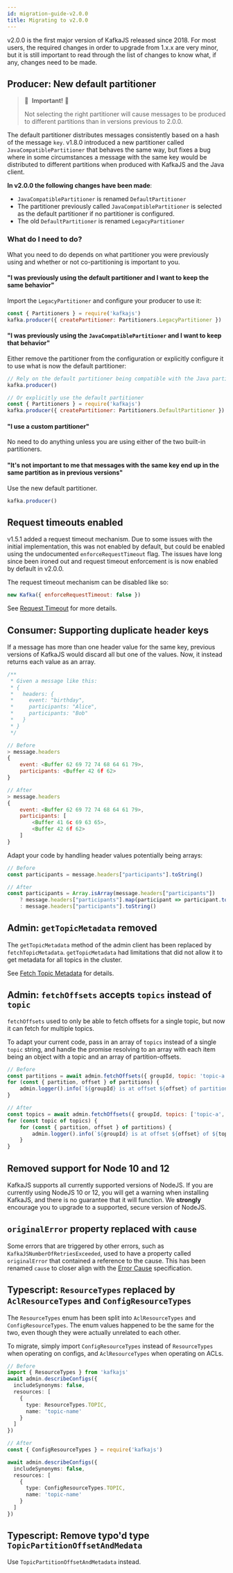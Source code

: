 ```yaml
---
id: migration-guide-v2.0.0
title: Migrating to v2.0.0
---
```


v2.0.0 is the first major version of KafkaJS released since 2018. For most users, the required changes in order to upgrade from 1.x.x are very minor, but it is still important to read through the list of changes to know what, if any, changes need to be made.

## Producer: New default partitioner

> 🚨&nbsp; **Important!** 🚨
> 
> Not selecting the right partitioner will cause messages to be produced to different partitions than in versions previous to 2.0.0.

The default partitioner distributes messages consistently based on a hash of the message `key`. v1.8.0 introduced a new partitioner called `JavaCompatiblePartitioner` that behaves the same way, but fixes a bug where in some circumstances a message with the same key would be distributed to different partitions when produced with KafkaJS and the Java client.

**In v2.0.0 the following changes have been made**:

* `JavaCompatiblePartitioner` is renamed `DefaultPartitioner`
* The partitioner previously called `JavaCompatiblePartitioner` is selected as the default partitioner if no partitioner is configured.
* The old `DefaultPartitioner` is renamed `LegacyPartitioner`

### What do I need to do?

What you need to do depends on what partitioner you were previously using and whether or not co-partitioning is important to you.

#### "I was previously using the default partitioner and I want to keep the same behavior"

Import the `LegacyPartitioner` and configure your producer to use it:

```js
const { Partitioners } = require('kafkajs')
kafka.producer({ createPartitioner: Partitioners.LegacyPartitioner })
```

#### "I was previously using the `JavaCompatiblePartitioner` and I want to keep that behavior"

Either remove the partitioner from the configuration or explicitly configure it to use what is now the default partitioner:

```js
// Rely on the default partitioner being compatible with the Java partitioner
kafka.producer()

// Or explicitly use the default partitioner
const { Partitioners } = require('kafkajs')
kafka.producer({ createPartitioner: Partitioners.DefaultPartitioner })
```

#### "I use a custom partitioner"

No need to do anything unless you are using either of the two built-in partitioners.

#### "It's not important to me that messages with the same key end up in the same partition as in previous versions"

Use the new default partitioner.

```js
kafka.producer()
```

## Request timeouts enabled

v1.5.1 added a request timeout mechanism. Due to some issues with the initial implementation, this was not enabled by default, but could be enabled using the undocumented `enforceRequestTimeout` flag. The issues have long since been ironed out and request timeout enforcement is is now enabled by default in v2.0.0.

The request timeout mechanism can be disabled like so:

```javascript
new Kafka({ enforceRequestTimeout: false })
```

See [Request Timeout](/docs/2.0.0/configuration#request-timeout) for more details.

## Consumer: Supporting duplicate header keys

If a message has more than one header value for the same key, previous versions of KafkaJS would discard all but one of the values. Now, it instead returns each value as an array.

```js
/**
 * Given a message like this:
 * {
 *   headers: {
 *     event: "birthday",
 *     participants: "Alice",
 *     participants: "Bob"
 *   }
 * }
 */

// Before
> message.headers
{
    event: <Buffer 62 69 72 74 68 64 61 79>,
    participants: <Buffer 42 6f 62>
}

// After
> message.headers
{
    event: <Buffer 62 69 72 74 68 64 61 79>,
    participants: [
        <Buffer 41 6c 69 63 65>,
        <Buffer 42 6f 62>
    ]
}
```

Adapt your code by handling header values potentially being arrays:

```js
// Before
const participants = message.headers["participants"].toString()

// After
const participants = Array.isArray(message.headers["participants"])
    ? message.headers["participants"].map(participant => participant.toString()).join(", ")
    : message.headers["participants"].toString()
```

## Admin: `getTopicMetadata` removed

The `getTopicMetadata` method of the admin client has been replaced by `fetchTopicMetadata`. `getTopicMetadata` had limitations that did not allow it to get metadata for all topics in the cluster.

See [Fetch Topic Metadata](/docs/2.0.0/admin#a-name-fetch-topic-metadata-a-fetch-topic-metadata) for details.

## Admin: `fetchOffsets` accepts `topics` instead of `topic`

`fetchOffsets` used to only be able to fetch offsets for a single topic, but now it can fetch for multiple topics.

To adapt your current code, pass in an array of `topics` instead of a single `topic` string, and handle the promise resolving to an array with each item being an object with a topic and an array of partition-offsets.

```js
// Before
const partitions = await admin.fetchOffsets({ groupId, topic: 'topic-a' })
for (const { partition, offset } of partitions) {
    admin.logger().info(`${groupId} is at offset ${offset} of partition ${partition}`)
}

// After
const topics = await admin.fetchOffsets({ groupId, topics: ['topic-a', 'topic-b'] })
for (const topic of topics) {
    for (const { partition, offset } of partitions) {
        admin.logger().info(`${groupId} is at offset ${offset} of ${topic}:${partition}`)
    }
}
```

## Removed support for Node 10 and 12

KafkaJS supports all currently supported versions of NodeJS. If you are currently using NodeJS 10 or 12, you will get a warning when installing KafkaJS, and there is no guarantee that it will function. We **strongly** encourage you to upgrade to a supported, secure version of NodeJS.

## `originalError` property replaced with `cause`

Some errors that are triggered by other errors, such as `KafkaJSNumberOfRetriesExceeded`, used to have a property called `originalError` that contained a reference to the cause. This has been renamed `cause` to closer align with the [Error Cause](https://tc39.es/proposal-error-cause/) specification.

## Typescript: `ResourceTypes` replaced by `AclResourceTypes` and `ConfigResourceTypes`

The `ResourceTypes` enum has been split into `AclResourceTypes` and `ConfigResourceTypes`. The enum values happened to be the same for the two, even though they were actually unrelated to each other.

To migrate, simply import `ConfigResourceTypes` instead of `ResourceTypes` when operating on configs, and `AclResourceTypes` when operating on ACLs.

```ts
// Before
import { ResourceTypes } from 'kafkajs'
await admin.describeConfigs({
  includeSynonyms: false,
  resources: [
    {
      type: ResourceTypes.TOPIC,
      name: 'topic-name'
    }
  ]
})

// After
const { ConfigResourceTypes } = require('kafkajs')

await admin.describeConfigs({
  includeSynonyms: false,
  resources: [
    {
      type: ConfigResourceTypes.TOPIC,
      name: 'topic-name'
    }
  ]
})
```

## Typescript: Remove typo'd type `TopicPartitionOffsetAndMedata`

Use `TopicPartitionOffsetAndMetadata` instead.
